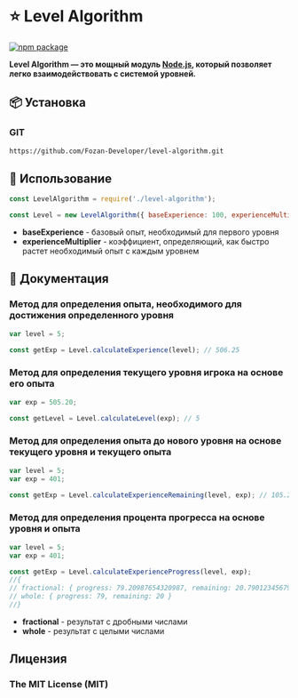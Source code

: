 # ⭐️ Level Algorithm

[![npm package](https://img.shields.io/npm/v/@mr_fozan/json.db?logo=npm&style=flat-square)](https://www.npmjs.org/package/@mr_fozan/json.db)

**Level Algorithm — это мощный модуль [Node.js](https://npmjs.com), который позволяет легко взаимодействовать с системой уровней.**

## 📦 Установка

### GIT

```sh
https://github.com/Fozan-Developer/level-algorithm.git
```

## 🚀 Использование

```js
const LevelAlgorithm = require('./level-algorithm');

const Level = new LevelAlgorithm({ baseExperience: 100, experienceMultiplier: 1.5 });
```

* **baseExperience** - базовый опыт, необходимый для первого уровня
* **experienceMultiplier** - коэффициент, определяющий, как быстро растет необходимый опыт с каждым уровнем

## 📖 Документация

### Метод для определения опыта, необходимого для достижения определенного уровня

```js
var level = 5;

const getExp = Level.calculateExperience(level); // 506.25
```

### Метод для определения текущего уровня игрока на основе его опыта

```js
var exp = 505.20;

const getLevel = Level.calculateLevel(exp); // 5
```

### Метод для определения опыта до нового уровня на основе текущего уровня и текущего опыта

```js
var level = 5;
var exp = 401;

const getExp = Level.calculateExperienceRemaining(level, exp); // 105.25
```

### Метод для определения процента прогресса на основе уровня и опыта

```js
var level = 5;
var exp = 401;

const getExp = Level.calculateExperienceProgress(level, exp);
//{
// fractional: { progress: 79.20987654320987, remaining: 20.790123456790123 },
// whole: { progress: 79, remaining: 20 }
//}
```

* **fractional** - результат с дробными числами
* **whole** - результат с целыми числами

## Лицензия

### The MIT License (MIT)
